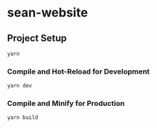 # sean-website


## Project Setup

```sh
yarn
```

### Compile and Hot-Reload for Development

```sh
yarn dev
```

### Compile and Minify for Production

```sh
yarn build
```
